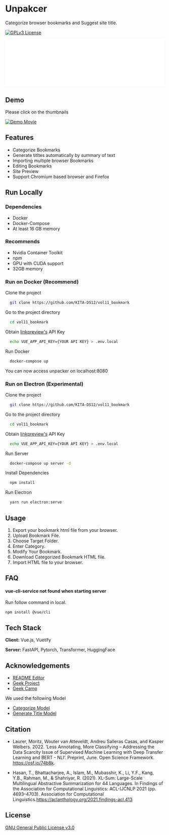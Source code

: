 
# Unpakcer

Categorize browser bookmarks and Suggest site title.

[![GPLv3 License](https://img.shields.io/badge/License-GPL%20v3-yellow.svg)](https://opensource.org/licenses/)

![Logo](https://github.com/KITA-DS12/vol11_bookmark/raw/main/src/assets/logo.png)

## Demo

Please click on the thumbnails

[![Demo Movie](http://img.youtube.com/vi/GBR4Z58Ww-8/sddefault.jpg)](https://www.youtube.com/watch?v=GBR4Z58Ww-8)

## Features

- Categorize Bookmarks
- Generate titltes automatically by summary of text
- Importing multiple browser Bookmarks
- Editing Bookmarks
- Site Preview
- Support Chromium based browser and Firefox

## Run Locally

### Dependencies

- Docker
- Docker-Compose
- At least 16 GB memory

### Recommends

- Nvidia Container Toolkit
- npm
- GPU with CUDA support
- 32GB memory

### Run on Docker (Recommend)

Clone the project

```bash
  git clone https://github.com/KITA-DS12/vol11_bookmark
```

Go to the project directory

```bash
  cd vol11_bookmark
```

Obtain [linkpreview's](https://www.linkpreview.net/) API Key

```bash
  echo VUE_APP_API_KEY={YOUR API KEY} > .env.local
```

Run Docker

```bash
  docker-compose up 
```

You can now access unpacker on localhost:8080

### Run on Electron (Experimental)

Clone the project

```bash
  git clone https://github.com/KITA-DS12/vol11_bookmark
```

Go to the project directory

```bash
  cd vol11_bookmark
```

Obtain [linkpreview's](https://www.linkpreview.net/) API Key

```bash
  echo VUE_APP_API_KEY={YOUR API KEY} > .env.local
```

Run Server

```bash
  docker-compose up server -d
```

Install Dependencies

```bash
  npm install
```

Run Electron

```bash
  yarn run electron:serve
```

## Usage

1. Export your bookmark html file from your browser.
1. Upload Bookmark File.
1. Choose Target Folder.
1. Enter Category.
1. Modify Your Bookmark.
1. Download Categorized Bookmark HTML file.
1. Import HTML file to your browser.

## FAQ

#### vue-cli-service not found when starting server

Run follow command in local.

```bash
npm install @vue/cli
```

## Tech Stack

**Client:** Vue.js, Vuetify

**Server:** FastAPI, Pytorch, Transformer, HuggingFace

## Acknowledgements

- [README Editor](https://readme.so/ja/editor)
- [Geek Project](https://biz.supporterz.jp/geekpjt/)
- [Geek Camp](https://talent.supporterz.jp/geekcamp/)

We used the following Model

- [Categorize Model](https://huggingface.co/MoritzLaurer/mDeBERTa-v3-base-mnli-xnli)
- [Generate Title Model](https://huggingface.co/csebuetnlp/mT5_multilingual_XLSum)


## Citation

- Laurer, Moritz, Wouter van Atteveldt, Andreu Salleras Casas, and Kasper Welbers. 2022. ‘Less Annotating, More Classifying – Addressing the Data Scarcity Issue of Supervised Machine Learning with Deep Transfer Learning and BERT - NLI’. Preprint, June. Open Science Framework. https://osf.io/74b8k.

- Hasan, T., Bhattacharjee, A., Islam, M., Mubasshir, K., Li, Y.F., Kang, Y.B., Rahman, M., & Shahriyar, R. (2021). XL-Sum: Large-Scale Multilingual Abstractive Summarization for 44 Languages. In Findings of the Association for Computational Linguistics: ACL-ĲCNLP 2021 (pp. 4693–4703). Association for Computational Linguistics.https://aclanthology.org/2021.findings-acl.413


## License

[GNU General Public License v3.0](https://github.com/KITA-DS12/vol11_bookmark/blob/main/LICENSE)
